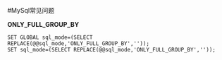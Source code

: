 #MySql常见问题

**ONLY_FULL_GROUP_BY**

```mysql
SET GLOBAL sql_mode=(SELECT REPLACE(@@sql_mode,'ONLY_FULL_GROUP_BY',''));
SET sql_mode=(SELECT REPLACE(@@sql_mode,'ONLY_FULL_GROUP_BY',''));
```
